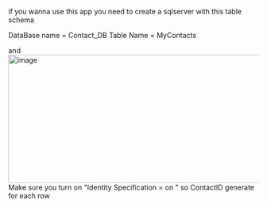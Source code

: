 if you wanna use this app you need to create a sqlserver with this table schema 

DataBase name = Contact_DB 
Table Name = MyContacts

and 
<img width="614" height="259" alt="image" src="https://github.com/user-attachments/assets/96880c74-54d4-47b3-83fb-5ca2ecd958df" />
Make sure you turn on "Identity Specification = on " so ContactID generate for each row

